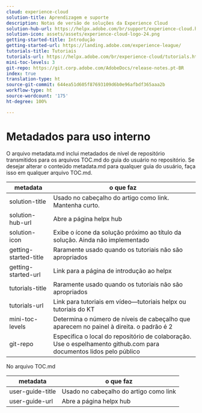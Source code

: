 ```yaml
---
cloud: experience-cloud
solution-title: Aprendizagem e suporte
description: Notas de versão de soluções da Experience Cloud
solution-hub-url: https://helpx.adobe.com/br/support/experience-cloud.html
solution-icon: assets/assets/experience-cloud-logo-24.png
getting-started-title: Introdução
getting-started-url: https://landing.adobe.com/experience-league/
tutorials-title: Tutoriais
tutorials-url: https://helpx.adobe.com/br/experience-cloud/tutorials.html
mini-toc-levels: 3
git-repo: https://git.corp.adobe.com/AdobeDocs/release-notes.pt-BR
index: true
translation-type: ht
source-git-commit: 644ea51d605f87693109d6b0e96afbdf365aaa2b
workflow-type: ht
source-wordcount: '175'
ht-degree: 100%

---
```



# Metadados para uso interno

O arquivo metadata.md inclui metadados de nível de repositório transmitidos para os arquivos TOC.md do guia do usuário no repositório. Se desejar alterar o conteúdo metadata.md para qualquer guia do usuário, faça isso em qualquer arquivo TOC.md.

| metadata | o que faz |
|--- |--- |
| solution-title | Usado no cabeçalho do artigo como link. Mantenha curto. |
| solution-hub-url | Abre a página helpx hub |
| solution-icon | Exibe o ícone da solução próximo ao título da solução. Ainda não implementado |
| getting-started-title | Raramente usado quando os tutoriais não são apropriados |
| getting-started-url | Link para a página de introdução ao helpx |
| tutorials-title | Raramente usado quando os tutoriais não são apropriados |
| tutorials-url | Link para tutoriais em vídeo—tutoriais helpx ou tutoriais do KT |
| mini-toc-levels | Determina o número de níveis de cabeçalho que aparecem no painel à direita. o padrão é 2 |
| git-repo | Especifica o local do repositório de colaboração. Use o espelhamento github.com para documentos lidos pelo público |

No arquivo TOC.md

| metadata | o que faz |
|--- |--- |
| user-guide-title | Usado no cabeçalho do artigo como link |
| user-guide-url | Abre a página helpx hub |
